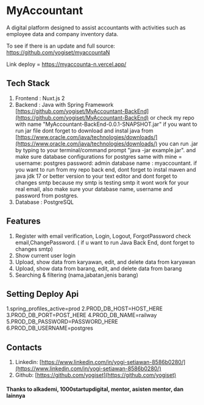 # MyAccountant

A digital platform designed to assist accountants with activities such as employee data and company inventory data.

To see if there is an update and full source: https://github.com/yogiset/myaccountaN

Link deploy = https://myaccounta-n.vercel.app/


## Tech Stack
1. Frontend : Nuxt.js 2
2. Backend : Java with Spring Framework [https://github.com/yogiset/MyAccountant-BackEnd](https://github.com/yogiset/MyAccountant-BackEnd)
   or check my repo with name "MyAccountant-BackEnd-0.0.1-SNAPSHOT.jar"
   if you want to run jar file dont forget to download and instal java from [https://www.oracle.com/java/technologies/downloads/](https://www.oracle.com/java/technologies/downloads/)
   you can run .jar by typing to your terminal/command prompt "java -jar example.jar". and make sure database configurations for postgres same with mine = username: postgres 
   password: admin database name : myaccountant.
   if you want to run from my repo back end, dont forget to instal maven and java jdk 17 or better version to your text editor and dont forget to changes smtp because my smtp is testing smtp it wont 
   work for your real email,
   also make sure your database name, username and password from postgres.   
4. Database : PostgreSQL

## Features
1. Register with email verification, Login, Logout, ForgotPassword check email,ChangePassword. ( if u want to run Java Back End, dont forget to changes smtp)
2. Show current user login
3. Upload, show data from karyawan, edit, and delete data from karyawan
4. Upload, show data from barang, edit, and delete data from barang
5. Searching & filtering (nama,jabatan,jenis barang)

## Setting Deploy Api
1.spring_profiles_active=prod
2.PROD_DB_HOST=HOST_HERE
3.PROD_DB_PORT=POST_HERE
4.PROD_DB_NAME=railway
5.PROD_DB_PASSWORD=PASSWORD_HERE
6.PROD_DB_USERNAME=postgres

## Contacts
1. Linkedin: [https://www.linkedin.com/in/yogi-setiawan-8586b0280/](https://www.linkedin.com/in/yogi-setiawan-8586b0280/)
2. Github: [https://github.com/yogiset](https://github.com/yogiset)

#### Thanks to alkademi, 1000startupdigital, mentor, asisten mentor, dan lainnya
